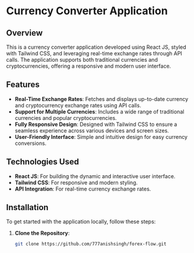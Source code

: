 # Currency Converter Application

## Overview

This is a currency converter application developed using React JS, styled with Tailwind CSS, and leveraging real-time exchange rates through API calls. The application supports both traditional currencies and cryptocurrencies, offering a responsive and modern user interface.

## Features

- **Real-Time Exchange Rates**: Fetches and displays up-to-date currency and cryptocurrency exchange rates using API calls.
- **Support for Multiple Currencies**: Includes a wide range of traditional currencies and popular cryptocurrencies.
- **Fully Responsive Design**: Designed with Tailwind CSS to ensure a seamless experience across various devices and screen sizes.
- **User-Friendly Interface**: Simple and intuitive design for easy currency conversions.

## Technologies Used

- **React JS**: For building the dynamic and interactive user interface.
- **Tailwind CSS**: For responsive and modern styling.
- **API Integration**: For real-time currency exchange rates.

## Installation

To get started with the application locally, follow these steps:

1. **Clone the Repository**:

   ```bash
   git clone https://github.com/777anishsingh/forex-flow.git
